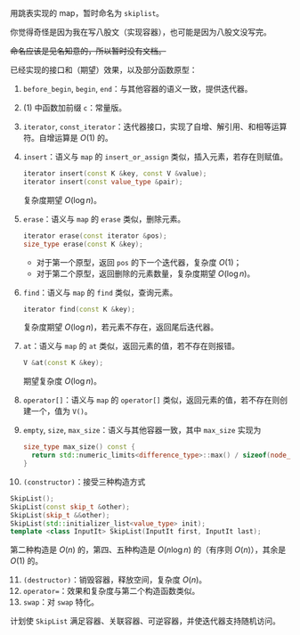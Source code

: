 用跳表实现的 map，暂时命名为 `skiplist`。

你觉得奇怪是因为我在写八股文（实现容器），也可能是因为八股文没写完。

~~命名应该是见名知意的，所以暂时没有文档。~~

已经实现的接口和（期望）效果，以及部分函数原型：

1. `before_begin`, `begin`, `end`：与其他容器的语义一致，提供迭代器。

2. $(1)$ 中函数加前缀 `c`：常量版。

3. `iterator`, `const_iterator`：迭代器接口，实现了自增、解引用、和相等运算符。自增运算是 $O(1)$ 的。

4. `insert`：语义与 `map` 的 `insert_or_assign` 类似，插入元素，若存在则赋值。
   ```cpp
   iterator insert(const K &key, const V &value);
   iterator insert(const value_type &pair);
   ```

   复杂度期望 $O(\log n)$。

5. `erase`：语义与 `map` 的 `erase` 类似，删除元素。
   ```cpp
   iterator erase(const iterator &pos);
   size_type erase(const K &key);
   ```

   + 对于第一个原型，返回 `pos` 的下一个迭代器，复杂度 $O(1)$；
   + 对于第二个原型，返回删除的元素数量，复杂度期望 $O(\log n)$。

6. `find`：语义与 `map` 的 `find` 类似，查询元素。

   ```cpp
   iterator find(const K &key);
   ```

   复杂度期望 $O(\log n)$，若元素不存在，返回尾后迭代器。

7. `at`：语义与 `map` 的 `at` 类似，返回元素的值，若不存在则报错。

   ```cpp
   V &at(const K &key);
   ```

   期望复杂度 $O(\log n)$。

8. `operator[]`：语义与 `map` 的 `operator[]` 类似，返回元素的值，若不存在则创建一个，值为 `V()`。

9. `empty`, `size`, `max_size`：语义与其他容器一致，其中 `max_size` 实现为

   ```cpp
   size_type max_size() const {
     return std::numeric_limits<difference_type>::max() / sizeof(node_t);
   }
   ```

10. `(constructor)`：接受三种构造方式

   ```cpp
   SkipList();
   SkipList(const skip_t &other);
   SkipList(skip_t &&other);
   SkipList(std::initializer_list<value_type> init);
   template <class InputIt> SkipList(InputIt first, InputIt last);
   ```

   第二种构造是 $O(n)$ 的，第四、五种构造是 $O(n\log n)$ 的（有序则 $O(n)$），其余是 $O(1)$ 的。

11. `(destructor)`：销毁容器，释放空间，复杂度 $O(n)$。
12. `operator=`：效果和复杂度与第二个构造函数类似。
13. `swap`：对 `swap` 特化。


计划使 `SkipList` 满足容器、关联容器、可逆容器，并使迭代器支持随机访问。